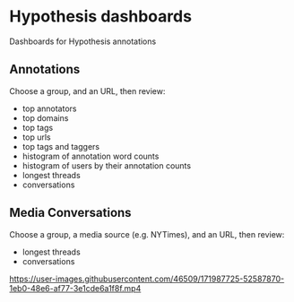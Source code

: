 # Hypothesis dashboards

Dashboards for Hypothesis annotations

## Annotations

Choose a group, and an URL, then review:

- top annotators
- top domains
- top tags
- top urls
- top tags and taggers
- histogram of annotation word counts
- histogram of users by their annotation counts
- longest threads
- conversations

## Media Conversations

Choose a group, a media source (e.g. NYTimes), and an URL, then review:

- longest threads
- conversations

https://user-images.githubusercontent.com/46509/171987725-52587870-1eb0-48e6-af77-3e1cde6a1f8f.mp4

